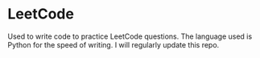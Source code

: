 # LeetCode
Used to write code to practice LeetCode questions.
The language used is Python for the speed of writing.
I will regularly update this repo.
